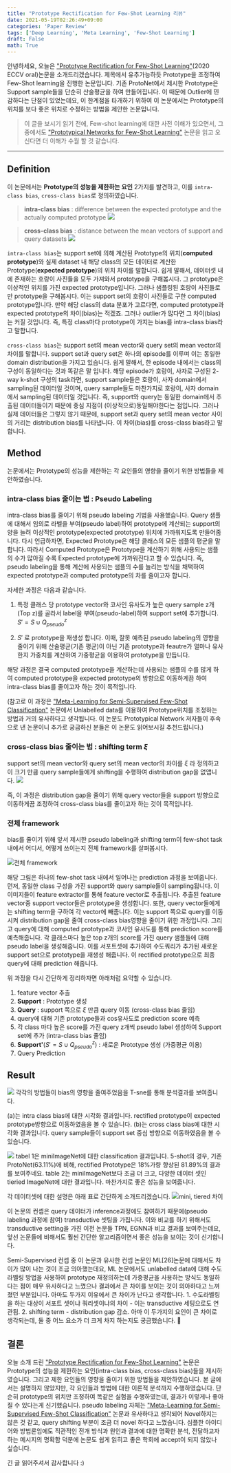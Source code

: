 ```yaml
---
title: "Prototype Rectification for Few-Shot Learning 리뷰"
date: 2021-05-19T02:26:49+09:00
categories: 'Paper Review'
tags: ['Deep Learning', 'Meta Learning', 'Few-Shot Learning']
draft: False
math: True
---
```



안녕하세요, 오늘은 ["Prototype Rectification for Few-Shot Learning"](https://arxiv.org/abs/1911.10713)(2020 ECCV oral)논문을 소개드리겠습니다. 제목에서 유추가능하듯 Prototype을 조정하여 Few-Shot learning을 진행한 논문입니다. 기존 ProtoNet에서 제시한 Prototype은 Support sample들을 단순히 산술평균을 하여 만들어집니다. 이 때문에 Outlier에 민감하다는 단점이 있었는데요, 이 한계점을 타개하기 위하여 이 논문에서는 Prototype의 위치를 보다 좋은 위치로 수정하는 방법을 제안한 논문입니다.



> 이 글을 보시기 읽기 전에, Few-shot learning에 대한 사전 이해가 있으면서, 그 중에서도 ["Prototypical Networks for Few-Shot Learning"](https://arxiv.org/abs/1703.05175) 논문을 읽고 오신다면 더 이해가 수월 할 것 같습니다.


---

## Definition

이 논문에서는 **Prototype의 성능을 제한하는 요인** 2가지를 발견하고, 이를 `intra-class bias`, `cross-class bias`로 정의하였습니다. 

>**intra-class bias** : difference between the expected prototype and the actually computed prototype
![](https://images.velog.io/images/solangii/post/40434fd6-2746-4843-8afc-a99f19b0579c/image.png)



>**cross-class bias** : distance between the mean vectors of support and query datasets
![](https://images.velog.io/images/solangii/post/cdea8589-89b2-4c72-94ac-be00397fa27b/image.png)

`intra-class bias`는 support set에 의해 계산된 Prototype의 위치(**computed prototype**)와 실제 dataset 내 해당 class의 모든 데이터로 계산한 Prototype(**expected prototype**)의 위치 차이를 말합니다. 쉽게 말해서, 데이터셋 내에 존재하는 호랑이 사진들을 모두 가져와서 prototype을 구해봅시다. 그 prototype은 이상적인 위치를 가진 expected prototype입니다. 그러나 샘플링된 호랑이 사진들로만 prototype을 구해봅시다. 이는 support set의 호랑이 사진들로 구한 computed prototype입니다. 만약 해당 class의 data 분포가 고르다면, computed prototype과 expected prototype의 차이(bias)는 적겠죠. 그러나 outlier가 많다면 그 차이(bias)는 커질 것입니다. 즉, 특정 class마다 prototype이 가지는 bias를 intra-class bias라고 말합니다.

`cross-class bias`는 support set의 mean vector와 query set의 mean vector의 차이를 말합니다. support set과 query set은 하나의 episode를 이루며 이는 동일한 domain distribution을 가지고 있습니다. 쉽게 말해서, 한 episode 내에서는 class의 구성이 동일하다는 것과 똑같은 말 입니다. 해당 episode가 호랑이, 사자로 구성된 2-way k-shot 구성의 task라면, support sample들은 호랑이, 사자 domain에서 sampling된 데이터일 것이며, query sample들도 마찬가지로 호랑이, 사자 domain에서 sampling된 데이터일 것입니다. 즉, support와 query는 동일한 domain에서 추출된 데이터들이기 때문에 중심 지점이 (이상적으로)동일해야한다는 점입니다. 그러나 실제 데이터들은 그렇지 않기 때문에, support set과 query set의 mean vector 사이의 거리는 distribution bias를 나타냅니다. 이 차이(bias)를 cross-class bias라고 말합니다.

## Method
논문에서는 Prototype의 성능을 제한하는 각 요인들의 영향을 줄이기 위한 방법들을 제안하였습니다.

### intra-class bias 줄이는 법 : Pseudo Labeling
intra-class bias를 줄이기 위해 pseudo labeling 기법을 사용했습니다. 
Query 샘플에 대해서 임의로 라벨을 부여(pseudo label)하여 prototype에 계산되는 support의 양을 늘려 이상적인 prototype(expected prototype) 위치에 가까워지도록 만들어줍니다. 다시 언급하자면, Expected Prototype은 해당 클래스의 모든 샘플의 평균을 말합니다. 따라서 Computed Prototype은 Prototype을 계산하기 위해 사용되는 샘플의 수가 많아질 수록 Expected prototype에 가까워진다고 할 수 있습니다. 즉, pseudo labeling을 통해 계산에 사용되는 샘플의 수를 늘리는 방식을 채택하여 expected prototype과 computed prototype의 차를 줄이고자 합니다.

자세한 과정은 다음과 같습니다. 


1. 특정 클래스 당 prototype vector와 코사인 유사도가 높은 query sample z개(Top z)를 골라서 label을 부여(pseudo-label)하여 support set에 추가합니다. $S' = S \cup Q^z_{pseudo}$

2. $S'$ 로 prototype을 재생성 합니다. 이때, 잘못 예측된 pseudo labeling의 영향을 줄이기 위해 산술평균(기존 평균)이 아닌 기존 prototype과 feautre가 얼마나 유사한지 가중치를 계산하여 가중평균을 이용하여 prototype을 만듭니다. 

해당 과정은 결국 computed prototype을 계산하는데 사용되는 샘플의 수를 많게 하여 computed prototype을 expected prototype의 방향으로 이동하게끔 하여 intra-class bias를 줄이고자 하는 것이 목적입니다.

(참고로 이 과정은 ["Meta-Learning for Semi-Supervised Few-Shot Classification"](https://arxiv.org/abs/1803.00676) 논문에서 Unlabelled data를 이용하여 Prototype위치를 조정하는 방법과 거의 유사하다고 생각됩니다. 이 논문도 Prototypical Network 저자들이 후속으로 낸 논문이니 추가로 궁금하신 분들은 이 논문도 읽어보시길 추천드립니다.)

### cross-class bias 줄이는 법 : shifting term $\xi$
support set의 mean vector와 query set의 mean vector의 차이를 $\xi$ 라 정의하고 이 크기 만큼 query sample들에게 shifting을 수행하여 distribution gap을 없앱니다.
![](https://images.velog.io/images/solangii/post/f295c26b-16f3-41d9-9d54-839810e3e8be/image.png)

즉, 이 과정은 distribution gap을 줄이기 위해 query vector들을 support 방향으로 이동하게끔 조정하여 cross-class bias를 줄이고자 하는 것이 목적입니다.


### 전체 framework
bias를 줄이기 위해 앞서 제시한 pseudo labeling과 shifting term이 few-shot task 내에서 어디서, 어떻게 쓰이는지 전체 framework를 살펴봅시다.

![전체 framework](https://images.velog.io/images/solangii/post/b7c496c3-858b-472a-80ca-848b0a2e3e40/image.png)

해당 그림은 하나의 few-shot task 내에서 일어나는 prediction 과정을 보여줍니다. 먼저, 동일한 class 구성을 가진 support와 query sample들이 sampling됩니다. 이 이미지들이 feature extractor를 통해 feature vector로 추출됩니다. 추출된 feature vector중 support vector들은 prototype을 생성합니다. 또한, query vector들에게는 shifting term을 구하여 각 vector에 빼줍니다. 이는 support 쪽으로 query를 이동시켜 distribution gap을 줄여 cross-class bias영향을 줄이기 위한 과정입니다. 그리고 query에 대해 computed prototype과 코사인 유사도를 통해 prediction score를 예측해줍니다. 각 클래스마다 높은 top z개의 score를 가진 query 샘플들에 대해 pseudo label을 생성해줍니다. 이를 서포트셋에 추가하여 수도쿼리가 추가된 새로운 support set으로 prototype을 재생성 해줍니다. 이 rectified prototype으로 최종 query에 대해 prediction 해줍니다.

위 과정을 다시 간단하게 정리하자면 아래처럼 요약할 수 있습니다.


1. feature vector 추출
2. **Support** : Prototype 생성
3. **Query** : support 쪽으로 $\xi$ 만큼 query 이동 (cross-class bias 줄임)
4. query에 대해 기존 prototype들과 cos유사도로 prediction score 예측
5. 각 class 마다 높은 score를 가진 query z개씩 pseudo label 생성하여 Support set에 추가 (intra-class bias 줄임)
6. **Support'**($S' = S \cup Q^z_{pseudo}$) : 새로운 Prototype 생성 (가중평균 이용)
7. Query Prediction

## Result
![](https://images.velog.io/images/solangii/post/532d5955-c165-4956-a1c0-2a2c86743019/image.png)
각각의 방법들이 bias의 영향을 줄여주었음을 T-sne를 통해 분석결과를 보여줍니다.

(a)는 intra class bias에 대한 시각화 결과입니다. rectified prototype이 expected prototype방향으로 이동하였음을 볼 수 있습니다.
(b)는 cross class bias에 대한 시각화 결과입니다. query sample들이 support set 중심 방향으로 이동하였음을 볼 수 있습니다. 

![](https://images.velog.io/images/solangii/post/009ef9bd-67e0-4579-a1d2-a21dd644881f/image.png)
tabel 1은 miniImageNet에 대한 classification 결과입니다. 5-shot의 경우, 기존 ProtoNet(63.11%)에 비해, rectified Prototype은 18%가량 향상된 81.89%의 결과를 보여주네요. table 2는 miniImageNet보다 조금 더 크고, 다양한 데이터 셋인 tieried ImageNet에 대한 결과입니다. 마찬가지로 좋은 성능을 보여줍니다.

각 데이터셋에 대한 설명은 아래 표로 간단하게 소개드리겠습니다.
![mini, tiered 차이](https://images.velog.io/images/solangii/post/6dfdc719-16a9-46a5-a595-b410b0d004f3/image.png)

이 논문의 컨셉은 query 데이터가 inference과정에도 참여하기 때문에(pseudo labeling 과정에 참여) transductive 셋팅을 가집니다. 이와 비교를 하기 위해서도 transductive setting을 가진 이전 논문들 TPN, EGNN과 비교 결과를 보여주는데요, 앞선 논문들에 비해서도 훨씬 간단한 알고리즘이면서 좋은 성능을 보이는 것이 신기합니다. 

Semi-Supervised 컨셉 중 이 논문과 유사한 컨셉 논문인 ML[26]논문에 대해서도 차이가 많이 나는 것이 조금 의아했는데요, ML 논문에서도 unlabelled data에 대해 수도 라벨링 방법을 사용하여 prototype 재정의하는데 가중평균을 사용하는 방식도 동일하다는 점이 매우 유사하다고 느꼈으나 결과에서 큰 차이를 보이는 것이 의아하다고 느껴졌던 부분입니다. 아마도 두가지 이유에서 큰 차이가 난다고 생각합니다. 1. 수도라벨링을 하는 대상이 서포트 셋이냐 쿼리셋이냐의 차이 - 이는 transductive 세팅으로도 연관됨. 2. shifting term - distribution gap 감소. 아마 이 두가지의 요인이 큰 차이로 생각되는데, 둘 중 어느 요소가 더 크게 차지 하는지도 궁금했습니다. 🤔



## 결론
오늘 소개 드린 ["Prototype Rectification for Few-Shot Learning"](https://arxiv.org/abs/1911.10713) 논문은 Prototype의 성능을 제한하는 요인(intra-class bias, cross-class bias)들을 제시하였습니다. 그리고 제한 요인들의 영향을 줄이기 위한 방법들을 제안하였습니다. 본 글에서는 설명하지 않았지만, 각 요인들과 방법에 대한 이론적 분석까지 수행하였습니다. 단순히 prototype의 위치만 조정하여 똑같은 실험을 수행하였는데, 결과가 이렇게나 좋아질 수 있다는게 신기했습니다. pseudo labeling 자체는 ["Meta-Learning for Semi-Supervised Few-Shot Classification"](https://arxiv.org/abs/1803.00676) 논문과 유사하다고 생각되어 Novel하지는 않은 것 같고, query shifting 부분이 조금 더 novel 하다고 느꼈습니다. 심플한 아이디어와 방법론임에도 직관적인 전개 방식과 원인과 결과에 대한 명확한 분석, 전달하고자 하는 메시지의 명확함 덕분에 논문도 쉽게 읽히고 좋은 학회에 accept이 되지 않았나 싶습니다. 

긴 글 읽어주셔서 감사합니다 :)


